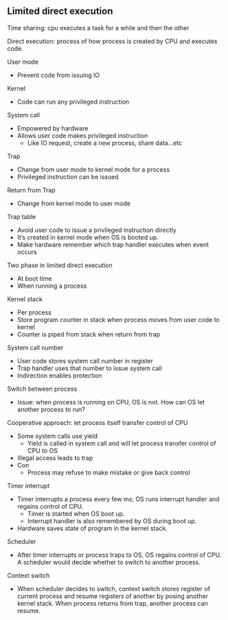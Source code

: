 ## Limited direct execution

Time sharing: cpu executes a task for a while and then the other

Direct execution: process of how process is created by CPU and executes code.

User mode
- Prevent code from issuing IO

Kernel
- Code can run any privileged instruction

System call
- Empowered by hardware
- Allows user code makes privileged instruction
    - Like IO request, create a new process, share data…etc

Trap
- Change from user mode to kernel mode for a process
- Privileged instruction can be issued

Return from Trap
- Change from kernel mode to user mode

Trap table
- Avoid user code to issue a privileged instruction directly
- It’s created in kernel mode when OS is booted up.
- Make hardware remember which trap handler executes when event occurs

Two phase in limited direct execution
- At boot time
- When running a process

Kernel stack
- Per process
- Store program counter in stack when process moves from user code to kernel
- Counter is piped from stack when return from trap

System call number
- User code stores system call number in register
- Trap handler uses that number to issue system call
- Indirection enables protection

Switch between process
- Issue: when process is running on CPU, OS is not. How can OS let another process to run?

Cooperative approach: let process itself transfer control of CPU
- Some system calls use yield
    - Yield is called in system call and will let process transfer control of CPU to OS
- Illegal access leads to trap
- Con
    - Process may refuse to make mistake or give back control

Timer interrupt
- Timer interrupts a process every few ms; OS runs interrupt handler and regains control of CPU.
    - Timer is started when OS boot up.
    - Interrupt handler is also remembered by OS during boot up.
- Hardware saves state of program in the kernel stack.

Scheduler
- After timer interrupts or process traps to OS, OS regains control of CPU. A scheduler would decide whether to switch to another process.

Context switch
- When scheduler decides to switch, context switch stores register of current process and resume registers of another by posing another kernel stack. When process returns from trap, another process can resume.
